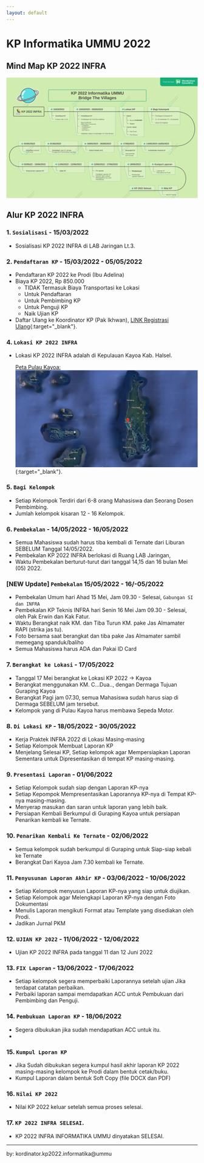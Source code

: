 ```yaml
---
layout: default
---
```


# KP Informatika UMMU 2022

## Mind Map KP 2022 INFRA

![Gambar Alur kp2022](assets/MainKP-V1.7.png)

## Alur KP 2022 INFRA

### 1. `Sosialisasi` - 15/03/2022
* Sosialisasi KP 2022 INFRA di LAB Jaringan Lt.3.
<!-- * Oleh Pak. Ikhwan dan Pak Sahrial -->

### 2. `Pendaftaran KP` - 15/03/2022 - 05/05/2022 
* Pendaftaran KP 2022 ke Prodi (Ibu Adelina)
* Biaya KP 2022, Rp 850.000
    * TIDAK Termasuk Biaya Transportasi ke Lokasi
    * Untuk Pendaftaran
    * Untuk Pembimbing KP
    * Untuk Penguji KP
    * Naik Ujian KP
* Daftar Ulang ke Koordinator KP (Pak Ikhwan), [LINK Registrasi Ulang](https://forms.gle/5cuNf1R2CYGniSvP6){:target="_blank"}.

### 4. `Lokasi KP 2022 INFRA` 
* Lokasi KP 2022 INFRA adalah di Kepulauan Kayoa Kab. Halsel.

    [Peta Pulau Kayoa: ![Gambar Alur kp2022](assets/Maps-Kayoa.png)](https://www.google.com/maps/place/Guruopin,+Kec.+Kayoa,+Kabupaten+Halmahera+Selatan,+Maluku+Utara/@0.0065855,127.4023242,15z/data=!3m1!4b1!4m5!3m4!1s0x329d5624c188c397:0xd70ecd1ea91ed918!8m2!3d0.006566!4d127.4110758){:target="_blank"}.    



### 5. `Bagi Kelompok`
* Setiap Kelompok Terdiri dari 6-8 orang Mahasiswa dan Seorang Dosen Pembimbing. 
* Jumlah kelompok kisaran 12 - 16 Kelompok.

### 6. `Pembekalan` - 14/05/2022 - 16/05/2022
* Semua Mahasiswa sudah harus tiba kembali di Ternate dari Liburan SEBELUM Tanggal 14/05/2022.
* Pembekalan KP 2022 INFRA berlokasi di Ruang LAB Jaringan, 
* Waktu Pembekalan berturut-turut dari tanggal 14,15 dan 16 bulan Mei (05) 2022. 


### [NEW Update] `Pembekalan` 15/05/2022 - 16/-05/2022 
* Pembekalan Umum hari Ahad 15  Mei, Jam 09.30 - Selesai, `Gabungan SI dan INFRA`
* Pembekalan KP Teknis INFRA hari Senin 16 Mei Jam 09.30 - Selesai,  oleh Pak Erwin dan Kak Fatur.
* Waktu Berangkat naik KM. dan Tiba Turun KM. pake Jas Almamater RAPI (strika jas tu). 
* Foto bersama saat berangkat dan tiba pake Jas Almamater  sambil memegang spanduk/baliho
* Semua Mahasiswa harus ADA dan Pakai ID Card

### 7. `Berangkat ke Lokasi` - 17/05/2022
* Tanggal 17 Mei berangkat ke Lokasi KP 2022 -> Kayoa
* Berangkat menggunakan KM. C...Dua.., dengan Dermaga Tujuan Guraping Kayoa
* Berangkat Pagi jam 07.30, semua Mahasiswa sudah harus siap di Dermaga SEBELUM jam tersebut. 
* Kelompok yang di Pulau Kayoa harus membawa Sepeda Motor.

### 8. `Di Lokasi KP` - 18/05/2022 - 30/05/2022
* Kerja Praktek INFRA 2022 di Lokasi Masing-masing
* Setiap Kelompok Membuat Laporan KP 
* Menjelang Selesai KP, Setiap kelompok agar Mempersiapkan Laporan Sementara untuk Dipresentasikan di tempat KP masing-masing.



### 9. `Presentasi Laporan` - 01/06/2022
* Setiap Kelompok sudah siap dengan Laporan KP-nya
* Setiap Kepompok Mempresentasikan Laporannya KP-nya di Tempat KP-nya masing-masing.
* Menyerap masukan dan saran untuk laporan yang lebih baik. 
* Persiapan Kembali Berkumpul di Guraping Kayoa untuk persiapan Penarikan kembali ke Ternate.

### 10. `Penarikan Kembali Ke Ternate` - 02/06/2022
* Semua kelompok sudah berkumpul di Guraping untuk Siap-siap kebali ke Ternate
* Berangkat Dari Kayoa Jam 7.30 kembali ke Ternate.


### 11. `Penyusunan Laporan Akhir KP` -  03/06/2022 - 10/06/2022
* Setiap Kelompok menyusun Laporan KP-nya yang siap untuk diujikan. 
* Setiap Kelompok agar Melengkapi Laporan KP-nya dengan Foto Dokumentasi
* Menulis Laporan mengikuti Format atau Template yang disediakan oleh Prodi.
* Jadikan Jurnal PKM

### 12. `UJIAN KP 2022` -  11/06/2022 - 12/06/2022
* Ujian KP 2022 INFRA pada tanggal 11 dan 12 Juni 2022

### 13. `FIX Laporan` -  13/06/2022 - 17/06/2022
* Setiap kelompok segera memperbaiki Laporannya setelah ujian Jika terdapat catatan perbaikan.
* Perbaiki laporan sampai memdapatkan ACC untuk Pembukuan dari Pembimbing dan Penguji.

### 14. `Pembukuan Laporan KP` -  18/06/2022
* Segera dibukukan jika sudah mendapatkan ACC untuk itu.
* 

### 15. `Kumpul Lporan KP` 
* Jika Sudah dibukukan segera kumpul hasil akhir laporan KP 2022 masing-masing kelompok ke Prodi dalam bentuk cetak/buku.
* Kumpul Laporan dalam bentuk Soft Copy (file DOCX dan PDF)

### 16. `Nilai KP 2022` 
* Nilai KP 2022 keluar setelah semua proses selesai. 

### 17. `KP 2022 INFRA SELESAI`.
* KP 2022 INFRA INFORMATIKA UMMU dinyatakan SELESAI.


*** 

by: kordinator.kp2022.informatika@ummu
